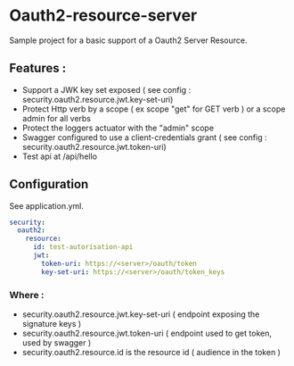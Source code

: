 # Oauth2-resource-server

  Sample project for a basic support of a Oauth2 Server Resource.

## Features : 
  * Support a JWK key set exposed ( see config : security.oauth2.resource.jwt.key-set-uri)
  * Protect Http verb by a scope ( ex scope "get" for GET verb ) or a scope admin for all verbs
  * Protect the loggers actuator with the "admin" scope
  * Swagger configured to use a client-credentials grant ( see config : security.oauth2.resource.jwt.token-uri)
  * Test api at /api/hello

## Configuration

See application.yml.
  
~~~yml
security:
  oauth2:
    resource:
      id: test-autorisation-api
      jwt:
        token-uri: https://<server>/oauth/token
        key-set-uri: https://<server>/oauth/token_keys
~~~


### Where :
 * security.oauth2.resource.jwt.key-set-uri ( endpoint exposing the signature keys )
 * security.oauth2.resource.jwt.token-uri ( endpoint used to get token, used by swagger )
 * security.oauth2.resource.id is the resource id ( audience in the token )

